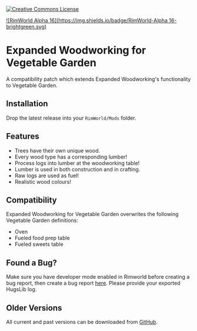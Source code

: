 [![Creative Commons License](https://i.creativecommons.org/l/by-nc-sa/4.0/80x15.png)](https://creativecommons.org/licenses/by-nc-sa/4.0/)

[![RimWorld Alpha 16](https://img.shields.io/badge/RimWorld-Alpha 16-brightgreen.svg)](http://rimworldgame.com/)

# Expanded Woodworking for Vegetable Garden
A compatibility patch which extends Expanded Woodworking's functionality to Vegetable Garden.


## Installation
Drop the latest release into your `RimWorld/Mods` folder.


## Features
- Trees have their own unique wood.
- Every wood type has a corresponding lumber!
- Process logs into lumber at the woodworking table!
- Lumber is used in both construction and in crafting.
- Raw logs are used as fuel!
- Realistic wood colours!


## Compatibility
Expanded Woodworking for Vegetable Garden overwrites the following Vegetable Garden definitions:

- Oven
- Fueled food prep table
- Fueled sweets table


## Found a Bug?
Make sure you have developer mode enabled in Rimworld before creating a bug report, then create a bug report [here](https://github.com/Qwynn/ExpandedWoodworkingVG/issues). Please provide your exported HugsLib log.


## Older Versions
All current and past versions can be downloaded from [GitHub](https://github.com/Qwynn/ExpandedWoodworkingVG/releases).